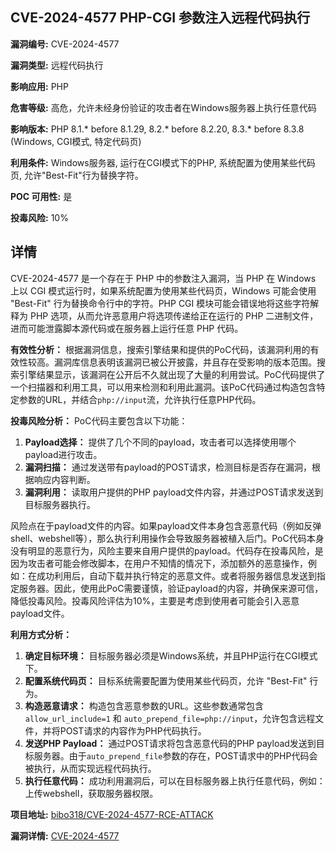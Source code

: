 ## CVE-2024-4577 PHP-CGI 参数注入远程代码执行

**漏洞编号:** CVE-2024-4577

**漏洞类型:** 远程代码执行

**影响应用:** PHP

**危害等级:** 高危，允许未经身份验证的攻击者在Windows服务器上执行任意代码

**影响版本:** PHP 8.1.* before 8.1.29, 8.2.* before 8.2.20, 8.3.* before 8.3.8 (Windows, CGI模式, 特定代码页)

**利用条件:** Windows服务器, 运行在CGI模式下的PHP, 系统配置为使用某些代码页, 允许"Best-Fit"行为替换字符。

**POC 可用性:** 是

**投毒风险:** 10%

## 详情

CVE-2024-4577 是一个存在于 PHP 中的参数注入漏洞，当 PHP 在 Windows 上以 CGI 模式运行时，如果系统配置为使用某些代码页，Windows 可能会使用 "Best-Fit" 行为替换命令行中的字符。PHP CGI 模块可能会错误地将这些字符解释为 PHP 选项，从而允许恶意用户将选项传递给正在运行的 PHP 二进制文件，进而可能泄露脚本源代码或在服务器上运行任意 PHP 代码。

**有效性分析：**
根据漏洞信息，搜索引擎结果和提供的PoC代码，该漏洞利用的有效性较高。漏洞库信息表明该漏洞已被公开披露，并且存在受影响的版本范围。搜索引擎结果显示，该漏洞在公开后不久就出现了大量的利用尝试。PoC代码提供了一个扫描器和利用工具，可以用来检测和利用此漏洞。该PoC代码通过构造包含特定参数的URL，并结合`php://input`流，允许执行任意PHP代码。

**投毒风险分析：**
PoC代码主要包含以下功能：
1.  **Payload选择：** 提供了几个不同的payload，攻击者可以选择使用哪个payload进行攻击。
2.  **漏洞扫描：** 通过发送带有payload的POST请求，检测目标是否存在漏洞，根据响应内容判断。
3.  **漏洞利用：** 读取用户提供的PHP payload文件内容，并通过POST请求发送到目标服务器执行。

风险点在于payload文件的内容。如果payload文件本身包含恶意代码（例如反弹shell、webshell等），那么执行利用操作会导致服务器被植入后门。PoC代码本身没有明显的恶意行为，风险主要来自用户提供的payload。代码存在投毒风险，是因为攻击者可能会修改脚本，在用户不知情的情况下，添加额外的恶意操作，例如：在成功利用后，自动下载并执行特定的恶意文件。或者将服务器信息发送到指定服务器。因此，使用此PoC需要谨慎，验证payload的内容，并确保来源可信，降低投毒风险。投毒风险评估为10%，主要是考虑到使用者可能会引入恶意payload文件。

**利用方式分析：**
1.  **确定目标环境：** 目标服务器必须是Windows系统，并且PHP运行在CGI模式下。
2.  **配置系统代码页：** 目标系统需要配置为使用某些代码页，允许 "Best-Fit" 行为。
3.  **构造恶意请求：** 构造包含恶意参数的URL。这些参数通常包含 `allow_url_include=1` 和 `auto_prepend_file=php://input`，允许包含远程文件，并将POST请求的内容作为PHP代码执行。
4.  **发送PHP Payload：**  通过POST请求将包含恶意代码的PHP payload发送到目标服务器。由于`auto_prepend_file`参数的存在，POST请求中的PHP代码会被执行，从而实现远程代码执行。
5.  **执行任意代码：**  成功利用漏洞后，可以在目标服务器上执行任意代码，例如：上传webshell，获取服务器权限。

**项目地址:** [bibo318/CVE-2024-4577-RCE-ATTACK](https://github.com/bibo318/CVE-2024-4577-RCE-ATTACK)

**漏洞详情:** [CVE-2024-4577](https://nvd.nist.gov/vuln/detail/CVE-2024-4577)